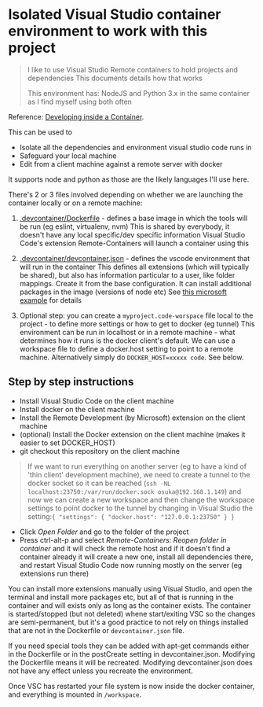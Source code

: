 # Isolated Visual Studio container environment to work with this project

> I like to use Visual Studio Remote containers to hold projects and dependencies
> This documents details how that works
>
> This environment has: NodeJS and Python 3.x in the same container as I find myself using both often

Reference: [Developing inside a Container](https://code.visualstudio.com/docs/remote/containers).

This can be used to

* Isolate all the dependencies and environment visual studio code runs in
* Safeguard your local machine
* Edit from a client machine against a remote server with docker

It supports node and python as those are the likely languages I'll use here.

There's 2 or 3 files involved depending on whether we are launching the container locally or on a remote machine:

1. [.devcontainer/Dockerfile](./.devcontainer/Dockerfile) - defines a base image in which the tools will be run (eg eslint, virtualenv, nvm)
     This is shared by everybody, it doesn't have any local specific/dev specific information
     Visual Studio Code's extension Remote-Containers will launch a container using this

2. [.devcontainer/devcontainer.json](./.devcontainer/devcontainer.json) - defines the vscode environment that will run in the container
     This defines all extensions (which will typically be shared), but also has information
     particular to a user, like folder mappings. Create it from the base configuration.
     It can install additional packages in the image (versions of node etc)
     See [this microsoft example](https://aka.ms/vscode-remote/devcontainer.json) for details

3. Optional step: you can create a `myproject.code-worspace` file local to the project - to define more settings or how to get to docker (eg tunnel)
     This environment can be run in localhost or in a remote machine - what determines how it runs is
     the docker client's default. We can use a workspace file to define a docker.host setting to
     point to a remote machine. Alternatively simply do `DOCKER_HOST=xxxxx code`. See below.

## Step by step instructions

* Install Visual Studio Code on the client machine
* Install docker on the client machine
* Install the Remote Development (by Microsoft) extension on the client machine
* (optional) Install the Docker extension on the client machine (makes it easier to set DOCKER_HOST)
* git checkout this repository on the client machine

> If we want to run everything on another server (eg to have a kind of 'thin client' development machine), we need to create a tunnel to the docker socket so it can be reached (`ssh -NL localhost:23750:/var/run/docker.sock osuka@192.168.1.149`) and now we can create a new workspace and then change the workspace settings to point docker to the tunnel by changing in Visual Studio the setting:`{ "settings": { "docker.host": "127.0.0.1:23750" } }`

* Click _Open Folder_ and go to the folder of the project
* Press ctrl-alt-p and select _Remote-Containers: Reopen folder in container_ and it will check the remote host and if it doesn't find a container already it will create a new one, install all dependencies there, and restart Visual Studio Code now running mostly on the server (eg extensions run there)

You can install more extensions manually using Visual Studio, and open the terminal and install more packages etc, but all of that is running in the container and will exists only as long as the container exists. The container is started/stopped (but not deleted) whene start/exiting VSC so the changes are semi-permanent, but it's a good practice to not rely on things installed that are not in the Dockerfile or `devcontainer.json` file.

If you need special tools they can be added with apt-get commands either in the Dockerfile or in the postCreate setting in devcontainer.json. Modifying the Dockerfile means it will be recreated. Modifying devcontainer.json does not have any effect unless you recreate the environment.

Once VSC has restarted your file system is now inside the docker container, and everything is mounted in `/workspace`.
